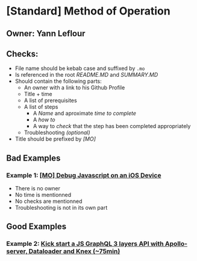 # [Standard] Method of Operation

## Owner: Yann Leflour

## Checks:

- File name should be kebab case and suffixed by `.mo`
- Is referenced in the root *README.MD* and *SUMMARY.MD*
- Should contain the following parts:
  - An owner with a link to his Github Profile
  - Title + time
  - A list of prerequisites
  - A list of steps
    - A *Name* and aproximate *time to complete*
    - A *how to*
    - A way to *check* that the step has been completed appropriately
  - Troubleshooting *(optional)*
- Title should be prefixed by *[MO]*

## Bad Examples

### Example 1: [[MO] Debug Javascript on an iOS Device](/react-native/debugging/debug-javascript-ios-device.mo.md)

- There is no owner
- No time is mentionned
- No checks are mentionned
- Troubleshooting is not in its own part

## Good Examples

### Example 2: [Kick start a JS GraphQL 3 layers API with Apollo-server, Dataloader and Knex (~75min)](/backend/graphql-js/getting-started-with-apollo-server-dataloader-knex.mo.md)
